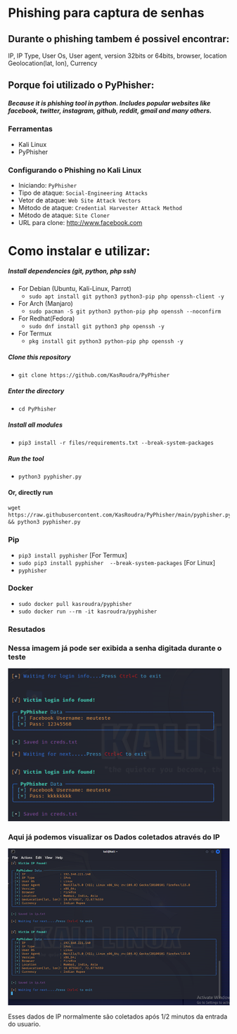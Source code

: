 # Phishing para captura de senhas
## Durante o phishing tambem é possivel encontrar:
IP, IP Type, User Os, User agent, version 32bits or 64bits, browser, location
Geolocation(lat, lon), Currency

## Porque foi utilizado o PyPhisher:
##### Because it is phishing tool in python. Includes popular websites like facebook, twitter, instagram, github, reddit, gmail and many others.


### Ferramentas
- Kali Linux
- PyPhisher

### Configurando o Phishing no Kali Linux

- Iniciando: ``` PyPhisher ```
- Tipo de ataque: ``` Social-Engineering Attacks ```
- Vetor de ataque: ``` Web Site Attack Vectors ```
- Método de ataque: ```Credential Harvester Attack Method ```
- Método de ataque: ``` Site Cloner ```
- URL para clone: http://www.facebook.com

# Como instalar e utilizar:
##### Install dependencies (git, python, php ssh)

 - For Debian (Ubuntu, Kali-Linux, Parrot)
    - ```sudo apt install git python3 python3-pip php openssh-client -y```
 - For Arch (Manjaro)
    - ```sudo pacman -S git python3 python-pip php openssh --noconfirm```
 - For Redhat(Fedora)
    - ```sudo dnf install git python3 php openssh -y```
 - For Termux
    - ```pkg install git python3 python-pip php openssh -y```

##### Clone this repository

 - ```git clone https://github.com/KasRoudra/PyPhisher```

##### Enter the directory
 - ```cd PyPhisher```

##### Install all modules
 - ```pip3 install -r files/requirements.txt --break-system-packages```

##### Run the tool
 - ```python3 pyphisher.py```

#### Or, directly run
```
wget https://raw.githubusercontent.com/KasRoudra/PyPhisher/main/pyphisher.py && python3 pyphisher.py

```

### Pip
 - `pip3 install pyphisher` [For Termux]
 - `sudo pip3 install pyphisher  --break-system-packages` [For Linux]
 - `pyphisher`

### Docker

 - `sudo docker pull kasroudra/pyphisher`
 - `sudo docker run --rm -it kasroudra/pyphisher`


### Resutados

### Nessa imagem já pode ser exibida a senha digitada durante o teste
![Alt text](image-1.png)

### Aqui já podemos visualizar os Dados coletados através do IP
![Alt text](image.png)

Esses dados de IP normalmente são coletados após 1/2 minutos da entrada do usuario.
